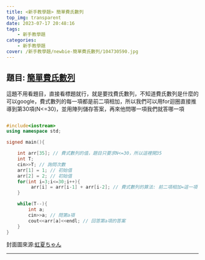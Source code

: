 ```yaml
---
title: <新手教學題> 簡單費氏數列
top_img: transparent
date: 2023-07-17 20:48:16
tags: 
    - 新手教學題
categories:
    - 新手教學題
cover: /新手教學題/newbie-簡單費氏數列/104730590.jpg
---
```


## 題目: [簡單費氏數列](http://mdcpp.mingdao.edu.tw/problem/B001)

這題不用看題目，直接看標題就行，就是要找費氏數列，不知道費氏數列是什麼的可以google，費式數列的每一項都是前二項相加，所以我們可以用for迴圈直接推導到第30項(N<=30)，並用陣列儲存答案，再來他問哪一項我們就答哪一項

```c++

#include<iostream>
using namespace std;

signed main(){

    int arr[35]; // 費式數列的值，題目只要求N<=30，所以這裡開35
    int T;
    cin>>T; // 詢問次數
    arr[1] = 1; // 初始值
    arr[2] = 2; // 初始值
    for(int i=3;i<=30;i++){
         arr[i] = arr[i-1] + arr[i-2]; // 費式數列的算法: 前二項相加=這一項
    }

    while(T--){
        int a;
        cin>>a; // 問第a項
        cout<<arr[a]<<endl; // 回答第a項的答案
    }
}

```

封面圖來源:[虹夏ちゃん](https://www.pixiv.net/artworks/104730590)

---